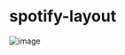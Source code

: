 # spotify-layout
![image](https://user-images.githubusercontent.com/100946417/158024416-cd9f41b2-65e1-43a4-8c47-f6a220aa5363.png)
